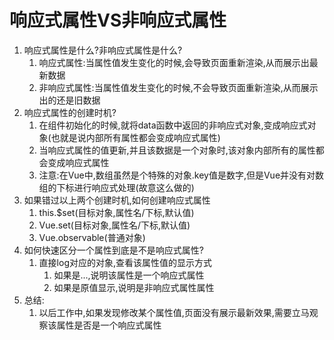 # 响应式属性VS非响应式属性

1. 响应式属性是什么?非响应式属性是什么?
   1. 响应式属性:当属性值发生变化的时候,会导致页面重新渲染,从而展示出最新数据
   2. 非响应式属性:当属性值发生变化的时候,不会导致页面重新渲染,从而展示出的还是旧数据
2. 响应式属性的创建时机?
   1. 在组件初始化的时候,就将data函数中返回的非响应式对象,变成响应式对象(也就是说内部所有属性都会变成响应式属性)
   2. 当响应式属性的值更新,并且该数据是一个对象时,该对象内部所有的属性都会变成响应式属性
   3. 注意:在Vue中,数组虽然是个特殊的对象.key值是数字,但是Vue并没有对数组的下标进行响应式处理(故意这么做的)
3. 如果错过以上两个创建时机,如何创建响应式属性
   1. this.$set(目标对象,属性名/下标,默认值)
   2. Vue.set(目标对象,属性名/下标,默认值)
   3. Vue.observable(普通对象)
4. 如何快速区分一个属性到底是不是响应式属性?
   1. 直接log对应的对象,查看该属性值的显示方式
      1. 如果是...,说明该属性是一个响应式属性
      2. 如果是原值显示,说明是非响应式属性属性
5. 总结:
   1. 以后工作中,如果发现修改某个属性值,页面没有展示最新效果,需要立马观察该属性是否是一个响应式属性

